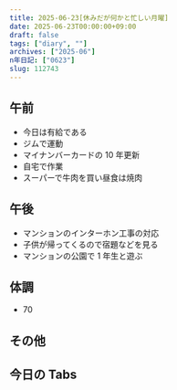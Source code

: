 ```yaml
---
title: 2025-06-23[休みだが何かと忙しい月曜]
date: 2025-06-23T00:00:00+09:00
draft: false
tags: ["diary", ""]
archives: ["2025-06"]
n年日記: ["0623"]
slug: 112743
---
```


## 午前

- 今日は有給である
- ジムで運動
- マイナンバーカードの 10 年更新
- 自宅で作業
- スーパーで牛肉を買い昼食は焼肉

## 午後

- マンションのインターホン工事の対応
- 子供が帰ってくるので宿題などを見る
- マンションの公園で 1 年生と遊ぶ

## 体調

- 70

## その他

## 今日の Tabs
